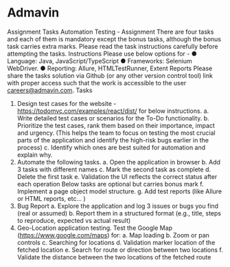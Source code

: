 # Admavin
Assignment Tasks
Automation Testing - Assignment
There are four tasks and each of them is mandatory except the bonus tasks, although the bonus task carries extra marks. Please read the task instructions carefully before attempting the tasks.
Instructions
Please use below options for -
● Language: Java, JavaScript/TypeScript
● Frameworks: Selenium WebDriver.
● Reporting: Allure, HTMLTestRunner, Extent Reports
Please share the tasks solution via Github (or any other version control tool) link with proper access such that the work is accessible to the user careers@admavin.com.
Tasks
1. Design test cases for the website - https://todomvc.com/examples/react/dist/ for below instructions.
a. Write detailed test cases or scenarios for the To-Do functionality.
b. Prioritize the test cases, rank them based on their importance, impact and urgency. (This helps the team to focus on testing the most crucial parts of the application and identify the high-risk bugs earlier in the process)
c. Identify which ones are best suited for automation and explain why.
2. Automate the following tasks.
a. Open the application in browser
b. Add 3 tasks with different names
c. Mark the second task as complete
d. Delete the first task
e. Validation the UI reflects the correct status after each operation
Below tasks are optional but carries bonus mark
f. Implement a page object model structure.
g. Add test reports (like Allure or HTML reports, etc… )
3. Bug Report
a. Explore the application and log 3 issues or bugs you find (real or assumed)
b. Report them in a structured format (e.g., title, steps to reproduce, expected vs actual result)
4. Geo-Location application testing. Test the Google Map (https://www.google.com/maps) for:
a. Map loading
b. Zoom or pan controls
c. Searching for locations
d. Validation marker location of the fetched location
e. Search for route or direction between two locations
f. Validate the distance between the two locations of the fetched route
